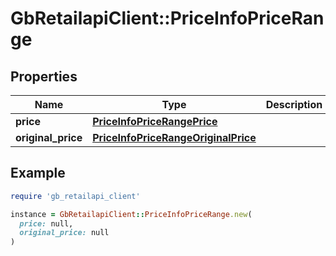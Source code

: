 # GbRetailapiClient::PriceInfoPriceRange

## Properties

| Name | Type | Description | Notes |
| ---- | ---- | ----------- | ----- |
| **price** | [**PriceInfoPriceRangePrice**](PriceInfoPriceRangePrice.md) |  | [optional] |
| **original_price** | [**PriceInfoPriceRangeOriginalPrice**](PriceInfoPriceRangeOriginalPrice.md) |  | [optional] |

## Example

```ruby
require 'gb_retailapi_client'

instance = GbRetailapiClient::PriceInfoPriceRange.new(
  price: null,
  original_price: null
)
```

